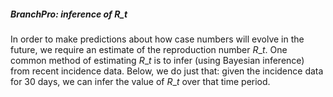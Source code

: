 ##### BranchPro: inference of $R\_t$

In order to make predictions about how case numbers will evolve in the future, we require an estimate of the reproduction number $R\_t$. One common method of estimating $R\_t$ is to infer (using Bayesian inference) from recent incidence data. Below, we do just that: given the incidence data for 30 days, we can infer the value of $R\_t$ over that time period.
